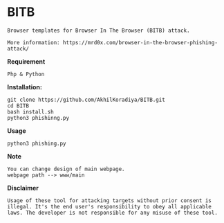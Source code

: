 # BITB
```
Browser templates for Browser In The Browser (BITB) attack.

More information: https://mrd0x.com/browser-in-the-browser-phishing-attack/ 
```

**Requirement**
```
Php & Python
```

**Installation:**
```
git clone https://github.com/AkhilKoradiya/BITB.git
cd BITB
bash install.sh
python3 phishinng.py
```

**Usage**
```
python3 phishing.py
```

**Note**
```
You can change design of main webpage.
webpage path --> www/main
```

**Disclaimer**
```
Usage of these tool for attacking targets without prior consent is illegal. It's the end user's responsibility to obey all applicable laws. The developer is not responsible for any misuse of these tool.
```
